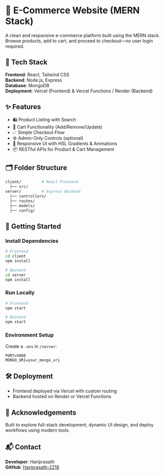 # 🛒 E-Commerce Website (MERN Stack)

A clean and responsive e-commerce platform built using the MERN stack. Browse products, add to cart, and proceed to checkout—no user login required.

## 🔧 Tech Stack

**Frontend**: React, Tailwind CSS  
**Backend**: Node.js, Express  
**Database**: MongoDB  
**Deployment**: Vercel (Frontend) & Vercel Functions / Render (Backend)

## ✨ Features

- 🛍 Product Listing with Search
- 🛒 Cart Functionality (Add/Remove/Update)
- ✅ Simple Checkout Flow
- ⚙️ Admin-Only Controls (optional)
- 🎨 Responsive UI with HSL Gradients & Animations
- 📦 RESTful APIs for Product & Cart Management

## 🗂 Folder Structure

```bash
client/         # React Frontend
  ├── src/
server/         # Express Backend
  ├── controllers/
  ├── routes/
  ├── models/
  ├── config/
```

## 🚀 Getting Started

### Install Dependencies

```bash
# Frontend
cd client
npm install

# Backend
cd server
npm install
```

### Run Locally

```bash
# Frontend
npm start

# Backend
npm start
```

### Environment Setup

Create a `.env` in `/server`:

```env
PORT=5000
MONGO_URI=your_mongo_uri
```

## 🛠 Deployment

- Frontend deployed via Vercel with custom routing
- Backend hosted on Render or Vercel Functions

## 🙌 Acknowledgements

Built to explore full-stack development, dynamic UI design, and deploy workflows using modern tools.

## 📬 Contact

**Developer**: Hariprasath  
**GitHub**: [Hariprasath-2218](https://github.com/Hariprasath-2218)
